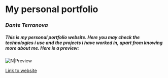 # My personal portfolio
### _Dante Terranova_

##### This is my personal portfolio website. Here you may check the technologies i use and the projects i have worked in, apart from knowing more about me. Here is a preview:

![N|Preview](https://i.imgur.com/ecrROAj.png)

[Link to website](https://dante-terranova.vercel.app/)
